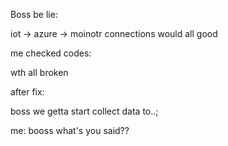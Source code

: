Boss be lie:


iot -> azure -> moinotr connections would all good

me checked codes: 

wth all broken

after fix:

boss we getta start collect data to..;

me: booss what's you said??
